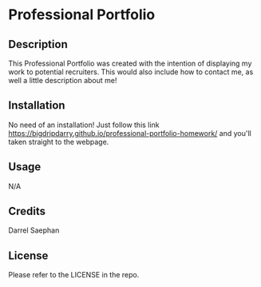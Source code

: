 # Professional Portfolio

## Description

This Professional Portfolio was created with the intention of displaying my work to potential recruiters. This would also include how to contact me, as well a little description about me!

## Installation

No need of an installation! Just follow this link https://bigdripdarry.github.io/professional-portfolio-homework/ and you'll taken straight to the webpage.

## Usage

N/A

## Credits

Darrel Saephan

## License

Please refer to the LICENSE in the repo.